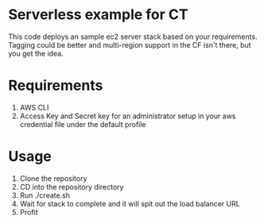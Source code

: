 # Serverless example for CT
This code deploys an sample ec2 server stack based on your requirements.  Tagging could be better and multi-region support in the CF isn't there, but you get the idea.

# Requirements
1. AWS CLI
2. Access Key and Secret key for an administrator setup in your aws credential file under the default profile

# Usage
1. Clone the repository
2. CD into the repository directory
3. Run ./create.sh
4. Wait for stack to complete and it will spit out the load balancer URL
5. Profit
